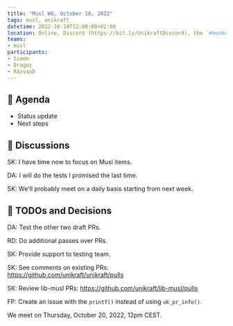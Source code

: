 ```yaml
---
title: "Musl WG, October 18, 2022"
tags: musl, unikraft
datetime: 2022-10-18T12:00:00+02:00
location: Online, Discord (https://bit.ly/UnikraftDiscord), the `#monkey-business` voice channel
teams:
- musl
participants:
- Simon
- Dragoș
- RăzvanD
---
```


## :dart: Agenda

- Status update
- Next steps

## :closed_book: Discussions

SK: I have time now to focus on Musl items.

DA: I will do the tests I promised the last time.

SK: We'll probably meet on a daily basis starting from next week.

## :wrench: TODOs and Decisions

DA: Test the other two draft PRs.

RD: Do additional passes over PRs.

SK: Provide support to testing team.

SK: See comments on existing PRs: https://github.com/unikraft/unikraft/pulls

SK: Review lib-musl PRs: https://github.com/unikraft/lib-musl/pulls

FP: Create an issue with the `printf()` instead of using `uk_pr_info()`.

We meet on Thursday, October 20, 2022, 12pm CEST.
